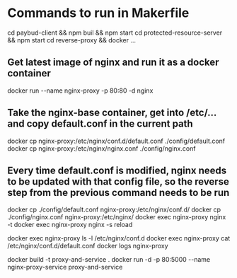# Commands to run in Makerfile
cd paybud-client && npm buil && npm start
cd protected-resource-server && npm start
cd reverse-proxy && docker ...

## Get latest image of nginx and run it as a docker container
docker run --name nginx-proxy -p 80:80 -d nginx

## Take the nginx-base container, get into /etc/... and copy default.conf in the current path
docker cp nginx-proxy:/etc/nginx/conf.d/default.conf ./config/default.conf
docker cp nginx-proxy:/etc/nginx/nginx.conf ./config/nginx.conf

## Every time default.conf is modified, nginx needs to be updated with that config file, so the reverse step from the previous command needs to be run
docker cp ./config/default.conf nginx-proxy:/etc/nginx/conf.d/
docker cp ./config/nginx.conf nginx-proxy:/etc/nginx/
docker exec nginx-proxy nginx -t
docker exec nginx-proxy nginx -s reload



docker exec nginx-proxy ls -l /etc/nginx/conf.d 
docker exec nginx-proxy cat /etc/nginx/conf.d/default.conf
docker logs nginx-proxy

docker build -t proxy-and-service .
docker run -d -p 80:5000 --name nginx-proxy-service proxy-and-service

